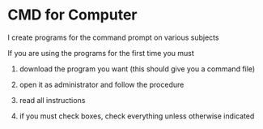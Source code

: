 # CMD for Computer
 I create programs for the command prompt on various subjects

If you are using the programs for the first time you must

1) download the program you want (this should give you a command file)

2) open it as administrator and follow the procedure

3) read all instructions

4) if you must check boxes, check everything unless otherwise indicated